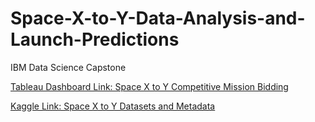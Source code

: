 # Space-X-to-Y-Data-Analysis-and-Launch-Predictions
IBM Data Science Capstone

[Tableau Dashboard Link: Space X to Y Competitive Mission Bidding](https://public.tableau.com/views/SpaceXDashboard_16743477717270/Dashboard1?:language=en-US&:display_count=n&:origin=viz_share_link)

[Kaggle Link: Space X to Y Datasets and Metadata](https://www.kaggle.com/datasets/brittasmith/spacextoy-dataanalysis-launchprediction?datasetId=2771076&sortBy=dateRun&tab=profile&select=spacex_financials.csv&sort=published)
